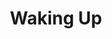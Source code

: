 ---
title: "Waking Up"
bookCover: "/assets/book-covers/waking-up.jpg"
slug: "waking-up"
bookAuthor: "Sam Harris"
rating: 10
done: false
tags: []
summary: false
detailedNotes: false
amazonLink: ""

---